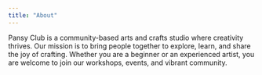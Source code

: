 ```yaml
---
title: "About"
---
```


Pansy Club is a community-based arts and crafts studio where creativity thrives. Our mission is to bring people together to explore, learn, and share the joy of crafting. Whether you are a beginner or an experienced artist, you are welcome to join our workshops, events, and vibrant community. 